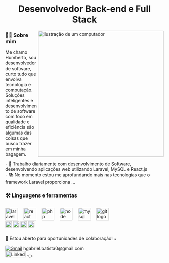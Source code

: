 <h1 align="center">Desenvolvedor Back-end e Full Stack</h1>

<img src="https://raw.githubusercontent.com/MicaelliMedeiros/micaellimedeiros/master/image/computer-illustration.png" alt="ilustração de um computador" min-width="400px" max-width="400px" width="400px" align="right">

<p align="left"> 
  <h3 align="left">👩‍💻 Sobre mim</h3>
  Me chamo Humberto, sou desenvolvedor de software, curto tudo que envolva tecnologia e computação. Soluções inteligentes e desenvolvimento de software com foco em qualidade e eficiência são algumas das coisas que busco trazer em minha bagagem.<br>
</p>

<p align="left">- 🔨 Trabalho diariamente com desenvolvimento de Software, desenvolvendo aplicações web utilizando Laravel, MySQL e React.js<br>- 📚 No momento estou me aprofundando mais nas tecnologias que o framework Laravel proporciona ...</p>

###

<h3 align="left">🛠 Linguagens e ferramentas</h3>

###
  <div align="left">
  <img src="https://cdn.jsdelivr.net/gh/devicons/devicon@latest/icons/laravel/laravel-original.svg" height="40" alt="laravel logo"  />
  <img width="10" />
  <img src="https://cdn.jsdelivr.net/gh/devicons/devicon@latest/icons/react/react-original.svg" height="40" alt="react logo"  />
  <img width="10" />
  <img src="https://cdn.jsdelivr.net/gh/devicons/devicon@latest/icons/php/php-original.svg" height="40" alt="php logo"  />
  <img width="10" />
  <img src="https://cdn.jsdelivr.net/gh/devicons/devicon@latest/icons/nodejs/nodejs-plain-wordmark.svg" height="40" alt="node logo" />
  <img width="10" />
  <img src="https://cdn.jsdelivr.net/gh/devicons/devicon@latest/icons/mysql/mysql-original-wordmark.svg" height="40" alt="mysql logo"  />
  <img width="10" />
  <img src="https://cdn.jsdelivr.net/gh/devicons/devicon@latest/icons/git/git-original.svg" height="40" alt="git logo"  />
</div>

<div align="left">
  <img src="https://cdn.jsdelivr.net/gh/devicons/devicon/icons/docker/docker-plain-wordmark.svg" height="20" alt="docker logo"  />
  <img src="https://cdn.jsdelivr.net/gh/devicons/devicon@latest/icons/javascript/javascript-original.svg" height="20" alt="javascript logo"  />
  <img src="https://cdn.jsdelivr.net/gh/devicons/devicon@latest/icons/html5/html5-original.svg" height="20" alt="html logo"  />
  <img src="https://cdn.jsdelivr.net/gh/devicons/devicon@latest/icons/css3/css3-original.svg" height="20" alt="css logo"  />
</div>

###

<p align="left">
  💌 Estou aberto para oportunidades de colaboração! ⤵️
</p>

<p align="left">
  <a href="" title="Gmail">
  <img src="https://img.shields.io/badge/-Gmail-FF0000?style=flat-square&labelColor=FF0000&logo=gmail&logoColor=white&link=LINK-DO-SEU-GMAIL" alt="Gmail"/></a>
  hgabriel.batista0@gmail.com
  <br>
  <a href="https://www.linkedin.com/in/humberto-gabriel/" title="LinkedIn">
  <img src="https://img.shields.io/badge/-Linkedin-0e76a8?style=flat-square&logo=Linkedin&logoColor=white&link=LINK-DO-SEU-LINKEDIN" width="65" height="20" alt="LinkedIn"/></a>
  👈
</p>


